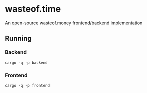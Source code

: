 # wasteof.time
An open-source wasteof.money frontend/backend implementation

## Running
### Backend
```console
cargo -q -p backend
```
### Frontend
```console
cargo -q -p frontend
```
